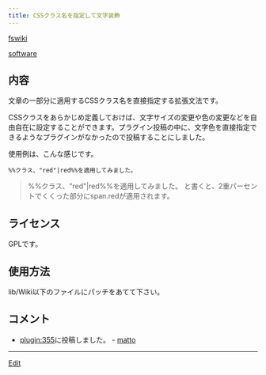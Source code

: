```yaml
---
title: CSSクラス名を指定して文字装飾
---
```

[fswiki](/fswiki)

[software](/software)


## 内容

文章の一部分に適用するCSSクラス名を直接指定する拡張文法です。



CSSクラスをあらかじめ定義しておけば、文字サイズの変更や色の変更などを自由自在に設定することができます。プラグイン投稿の中に、文字色を直接指定できるようなプラグインがなかったので投稿することにしました。



使用例は、こんな感じです。

```
%%クラス、"red"|red%%を適用してみました。
```
> %%クラス、"red"|red%%を適用してみました。
と書くと、2重パーセントでくくった部分にspan.redが適用されます。




## ライセンス

GPLです。


## 使用方法

lib/Wiki以下のファイルにパッチをあてて下さい。




## コメント

* [plugin:355](plugin:355)に投稿しました。 - [matto](/matto) 
<!--  -->




----
[Edit](https://github.com/vitroid/vitroid.github.io/edit/master/MD/CSSクラス名を指定して文字装飾.md)
